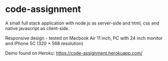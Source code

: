 # code-assignment

A small full stack application with node.js as server-side and html, css and native javascript as client-side.

Responsive design - tested on Macbook Air 11 inch, PC with 24 inch monitor and iPhone 5C (320 × 568 resolution)

Demo found on Heroku: https://code-assignment.herokuapp.com/
